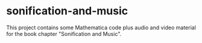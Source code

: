 # sonification-and-music
This project contains some Mathematica code plus audio and video material for the book chapter "Sonification and Music".
